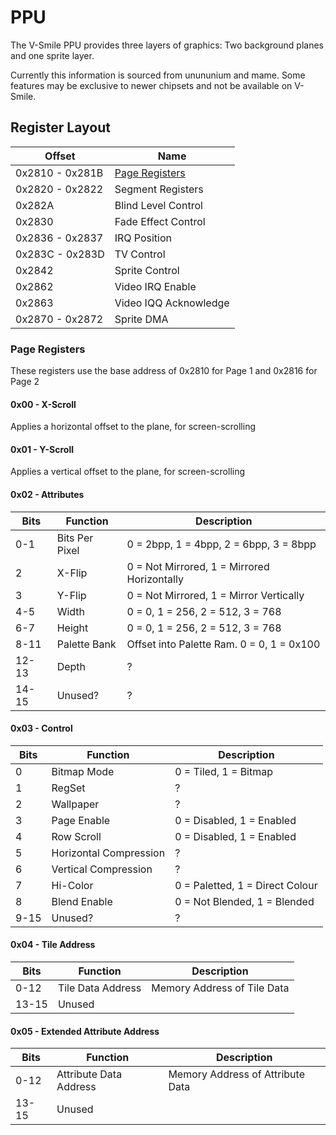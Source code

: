 # PPU

The V-Smile PPU provides three layers of graphics: Two background planes and one sprite layer.

Currently this information is sourced from unununium and mame. Some features may be exclusive to newer chipsets and not be available on V-Smile.

## Register Layout

| Offset | Name |
| - | - |
| 0x2810 - 0x281B | [Page Registers](#page-registers) |
| 0x2820 - 0x2822 | Segment Registers 
| 0x282A | Blind Level Control |
| 0x2830 | Fade Effect Control |
| 0x2836 - 0x2837 | IRQ Position |
| 0x283C - 0x283D| TV Control |
| 0x2842  | Sprite Control |
| 0x2862 | Video IRQ Enable | 
| 0x2863 | Video IQQ Acknowledge |
| 0x2870 - 0x2872 | Sprite DMA |

### Page Registers

These registers use the base address of 0x2810 for Page 1 and 0x2816 for Page 2

#### 0x00 - X-Scroll 

Applies a horizontal offset to the plane, for screen-scrolling

#### 0x01 - Y-Scroll 

Applies a vertical offset to the plane, for screen-scrolling

#### 0x02 - Attributes

| Bits | Function | Description | 
| - | - | - |
| 0-1 | Bits Per Pixel | 0 = 2bpp, 1 = 4bpp, 2 = 6bpp, 3 = 8bpp | 
| 2 | X-Flip | 0 = Not Mirrored, 1 = Mirrored Horizontally |
| 3 | Y-Flip | 0 = Not Mirrored, 1 = Mirror Vertically | 
| 4-5 | Width | 0 = 0, 1 = 256, 2 = 512, 3 = 768 |
| 6-7 | Height | 0 = 0, 1 = 256, 2 = 512, 3 = 768 |
| 8-11 | Palette Bank | Offset into Palette Ram. 0 = 0, 1 = 0x100 |
| 12-13 | Depth | ? |
| 14-15 | Unused? | ? |

#### 0x03 - Control

| Bits | Function | Description | 
| - | - | - |
| 0 | Bitmap Mode | 0 = Tiled, 1 = Bitmap | 
| 1 | RegSet | ? |
| 2 | Wallpaper | ? |
| 3 | Page Enable | 0 = Disabled, 1 = Enabled |
| 4 | Row Scroll | 0 = Disabled, 1 = Enabled |
| 5 | Horizontal Compression | ? |
| 6 | Vertical Compression | ? |
| 7 | Hi-Color | 0 = Paletted, 1 = Direct Colour |
| 8 | Blend Enable | 0 = Not Blended, 1 = Blended |
| 9-15 | Unused? | ? |

#### 0x04 - Tile Address

| Bits | Function | Description | 
| - | - | - |
| 0-12 | Tile Data Address | Memory Address of Tile Data |
| 13-15 | Unused | |

#### 0x05 - Extended Attribute Address

| Bits | Function | Description | 
| - | - | - |
| 0-12 | Attribute Data Address | Memory Address of Attribute Data |
| 13-15 | Unused | |






